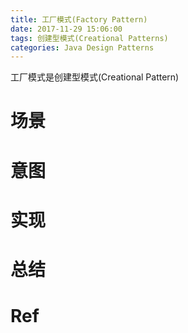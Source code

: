```yaml
---
title: 工厂模式(Factory Pattern)
date: 2017-11-29 15:06:00
tags: 创建型模式(Creational Patterns) 
categories: Java Design Patterns
---
```


工厂模式是创建型模式(Creational Pattern)

<!-- more -->

# 场景

# 意图

# 实现

# 总结

# Ref